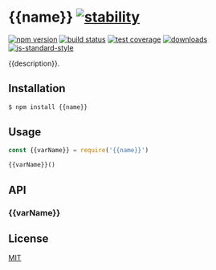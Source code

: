 # {{name}} [![stability][0]][1]
[![npm version][2]][3] [![build status][4]][5] [![test coverage][6]][7]
[![downloads][8]][9] [![js-standard-style][10]][11]

{{description}}.

## Installation
```sh
$ npm install {{name}}
```

## Usage
```js
const {{varName}} = require('{{name}}')

{{varName}}()
```

## API
### {{varName}}

## License
[MIT](https://tldrlegal.com/license/mit-license)

[0]: https://img.shields.io/badge/stability-experimental-orange.svg?style=flat-square
[1]: https://nodejs.org/api/documentation.html#documentation_stability_index
[2]: https://img.shields.io/npm/v/{{name}}.svg?style=flat-square
[3]: https://npmjs.org/package/{{name}}
[4]: https://img.shields.io/travis/{{user}}/{{name}}/master.svg?style=flat-square
[5]: https://travis-ci.org/{{user}}/{{name}}
[6]: https://img.shields.io/codecov/c/github/{{user}}/{{name}}/master.svg?style=flat-square
[7]: https://codecov.io/github/{{user}}/{{name}}
[8]: http://img.shields.io/npm/dm/{{name}}.svg?style=flat-square
[9]: https://npmjs.org/package/{{name}}
[10]: https://img.shields.io/badge/code%20style-standard-brightgreen.svg?style=flat-square
[11]: https://github.com/feross/standard
